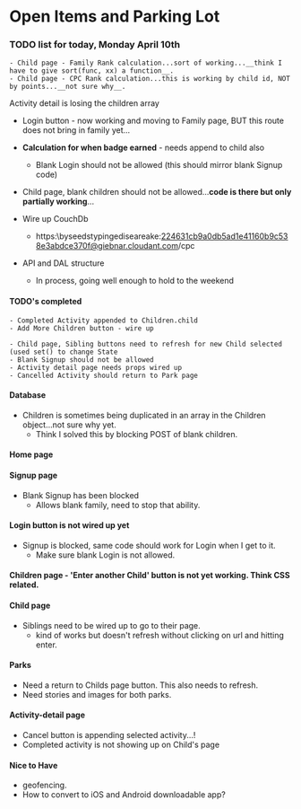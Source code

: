 # Open Items and Parking Lot

### TODO list for today, Monday April 10th
    - Child page - Family Rank calculation...sort of working...__think I have to give sort(func, xx) a function__.
    - Child page - CPC Rank calculation...this is working by child id, NOT by points...__not sure why__.

  Activity detail is losing the children array

  - Login button - now working and moving to Family page, BUT this route does not bring in family yet...
  
  - __Calculation for when badge earned__ - needs append to child also
    - Blank Login should not be allowed (this should mirror blank Signup code)
  - Child page, blank children should not be allowed...__code is there but only partially working__...

  - Wire up CouchDb
    - https:\\byseedstypingediseareake:224631cb9a0db5ad1e41160b9c538e3abdce370f@giebnar.cloudant.com/cpc
  
  - API and DAL structure
    - In process, going well enough to hold to the weekend
  

  #### TODO's completed
    - Completed Activity appended to Children.child
    - Add More Children button - wire up

    - Child page, Sibling buttons need to refresh for new Child selected (used set() to change State
    - Blank Signup should not be allowed
    - Activity detail page needs props wired up
    - Cancelled Activity should return to Park page


#### Database
  - Children is sometimes being duplicated in an array in the Children object...not sure why yet.
    - Think I solved this by blocking POST of blank children.

#### Home page

#### Signup page
  - Blank Signup has been blocked
    - Allows blank family, need to stop that ability.


#### Login button is not wired up yet
  - Signup is blocked, same code should work for Login when I get to it.
    - Make sure blank Login is not allowed.


#### Children page - 'Enter another Child' button is not yet working.  Think CSS related.

#### Child page
  - Siblings need to be wired up to go to their page.
    - kind of works but doesn't refresh without clicking on url and hitting enter.

#### Parks
  - Need a return to Childs page button.  This also needs to refresh.
  - Need stories and images for both parks.

#### Activity-detail page
  - Cancel button is appending selected activity...!
  - Completed activity is not showing up on Child's page


#### Nice to Have
  - geofencing.
  - How to convert to iOS and Android downloadable app?
